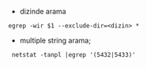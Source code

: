 * dizinde arama
```
egrep -wir $1 --exclude-dir=<dizin> *
```

* multiple string arama;
```
 netstat -tanpl |egrep '(5432|5433)'
```
